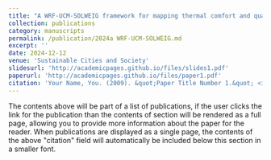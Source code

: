 ```yaml
---
title: "A WRF-UCM-SOLWEIG framework for mapping thermal comfort and quantifying urban climate drivers: Advancing spatial and temporal resolutions at city scale"
collection: publications
category: manuscripts
permalink: /publication/2024a WRF-UCM-SOLWEIG.md
excerpt: ''
date: 2024-12-12
venue: 'Sustainable Cities and Society'
slidesurl: 'http://academicpages.github.io/files/slides1.pdf'
paperurl: 'http://academicpages.github.io/files/paper1.pdf'
citation: 'Your Name, You. (2009). &quot;Paper Title Number 1.&quot; <i>Journal 1</i>. 1(1).'
---
```


The contents above will be part of a list of publications, if the user clicks the link for the publication than the contents of section will be rendered as a full page, allowing you to provide more information about the paper for the reader. When publications are displayed as a single page, the contents of the above "citation" field will automatically be included below this section in a smaller font.
